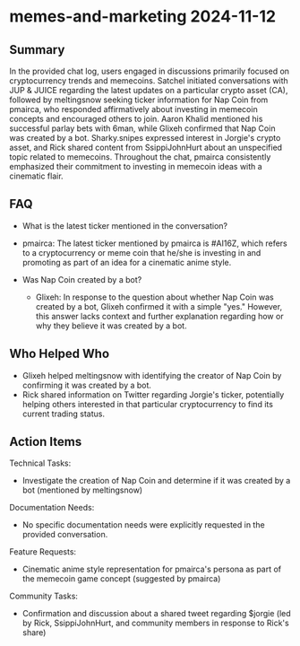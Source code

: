 # memes-and-marketing 2024-11-12

## Summary

In the provided chat log, users engaged in discussions primarily focused on cryptocurrency trends and memecoins. Satchel initiated conversations with JUP & JUICE regarding the latest updates on a particular crypto asset (CA), followed by meltingsnow seeking ticker information for Nap Coin from pmairca, who responded affirmatively about investing in memecoin concepts and encouraged others to join. Aaron Khalid mentioned his successful parlay bets with 6man, while Glixeh confirmed that Nap Coin was created by a bot. Sharky.snipes expressed interest in Jorgie's crypto asset, and Rick shared content from SsippiJohnHurt about an unspecified topic related to memecoins. Throughout the chat, pmairca consistently emphasized their commitment to investing in memecoin ideas with a cinematic flair.

## FAQ

- What is the latest ticker mentioned in the conversation?
- pmairca: The latest ticker mentioned by pmairca is #AI16Z, which refers to a cryptocurrency or meme coin that he/she is investing in and promoting as part of an idea for a cinematic anime style.

- Was Nap Coin created by a bot?
    - Glixeh: In response to the question about whether Nap Coin was created by a bot, Glixeh confirmed it with a simple "yes." However, this answer lacks context and further explanation regarding how or why they believe it was created by a bot.

## Who Helped Who

- Glixeh helped meltingsnow with identifying the creator of Nap Coin by confirming it was created by a bot.
- Rick shared information on Twitter regarding Jorgie's ticker, potentially helping others interested in that particular cryptocurrency to find its current trading status.

## Action Items

Technical Tasks:

- Investigate the creation of Nap Coin and determine if it was created by a bot (mentioned by meltingsnow)

Documentation Needs:

- No specific documentation needs were explicitly requested in the provided conversation.

Feature Requests:

- Cinematic anime style representation for pmairca's persona as part of the memecoin game concept (suggested by pmairca)

Community Tasks:

- Confirmation and discussion about a shared tweet regarding $jorgie (led by Rick, SsippiJohnHurt, and community members in response to Rick's share)
